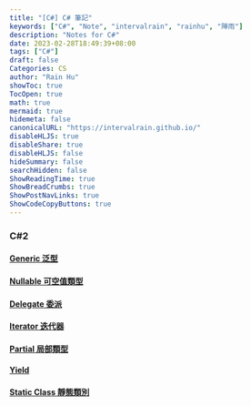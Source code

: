 ```yaml
---
title: "[C#] C# 筆記"
keywords: ["C#", "Note", "intervalrain", "rainhu", "陣雨"]
description: "Notes for C#"
date: 2023-02-28T18:49:39+08:00
tags: ["C#"]
draft: false
Categories: CS
author: "Rain Hu"
showToc: true
TocOpen: true
math: true
mermaid: true
hidemeta: false
canonicalURL: "https://intervalrain.github.io/"
disableHLJS: true
disableShare: true
disableHLJS: false
hideSummary: false
searchHidden: false
ShowReadingTime: true
ShowBreadCrumbs: true
ShowPostNavLinks: true
ShowCodeCopyButtons: true
---
```

### C#2
#### [Generic 泛型](/posts/csharp/generic)
#### [Nullable 可空值類型](/posts/csharp/nullable)
#### [Delegate 委派](/posts/csharp/delegate)
#### [Iterator 迭代器](/posts/csharp/iterator)
#### [Partial 局部類型](/posts/csharp/partial)
#### [Yield](/posts/csharp/yield)
#### [Static Class 靜態類別](/posts/csharp/static)